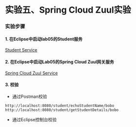 实验五、Spring Cloud Zuul实验
======

### 实验步骤

#### 1. 在Eclipse中启动lab05的Student服务

[Student Service](https://github.com/spring2go/zuul_lab/tree/master/lab05/student-service)


#### 2. 在Eclipse中启动Lab05的Spring Cloud Zuul网关服务

[Spring Cloud Zuul Service](https://github.com/spring2go/zuul_lab/tree/master/lab05/zuul_gateway)

#### 3. 校验

* 通过Postman校验
```
http://localhost:8080/student/echoStudentName/bobo
http://localhost:8080/student/getStudentDetails/bobo
```

* 通过Eclipse控制台校验

